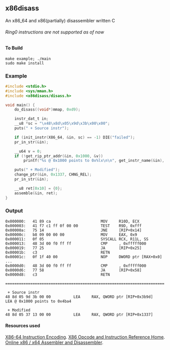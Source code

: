 
## x86disass
An x86_64 and x86(partially) disassembler written C
###### Ring0 instructions are not supported as of now

#### To Build
```shell
make example; ./main
sudo make install
```
### Example
```c
#include <stdio.h>
#include <sys/mman.h>
#include <x86disass/disass.h>

void main() {
	do_disass((void*)mmap, 0xd9);

	instr_dat_t in;
	__u8 *sc = "\x48\x8d\x05\x9d\x3b\x00\x00";
	puts(" + Source instr");

	if (init_instr(X86_64, &in, sc) == -1) DIE("failed");
	pr_in_str(&in);

	__u64 v = 0;
	if (!get_rip_ptr_addr(&in, 0x1000, &v))
		printf("%s @ 0x1000 points to 0x%lx\n\n", get_instr_name(&in), v);

	puts(" + Modified");
	change_ptr(&in, 0x1337, CHNG_REL);
	pr_in_str(&in);

	__u8 ret[0x10] = {0};
	assemble(&in, ret);
}

```
### Output
```
0x000000:   41 89 ca                      MOV     R10D, ECX
0x000003:   41 f7 c1 ff 0f 00 00          TEST    R9D, 0xfff
0x00000a:   75 14                         JNE     [RIP+0x14]
0x00000c:   b8 09 00 00 00                MOV     EAX, 0x9
0x000011:   0f 05                         SYSCALL RCX, R11L, SS
0x000013:   48 3d 00 f0 ff ff             CMP     , 0xfffff000
0x000019:   77 25                         JA      [RIP+0x25]
0x00001b:   c3                            RETN    
0x00001c:   0f 1f 40 00                   NOP     DWORD ptr [RAX+0x0]
...
0x0000d0:   48 3d 00 f0 ff ff             CMP     , 0xfffff000
0x0000d6:   77 58                         JA      [RIP+0x58]
0x0000d8:   c3                            RETN    

======================================================================

 + Source instr
48 8d 05 9d 3b 00 00          LEA     RAX, QWORD ptr [RIP+0x3b9d]
LEA @ 0x1000 points to 0x4ba4

 + Modified
48 8d 05 37 13 00 00          LEA     RAX, QWORD ptr [RIP+0x1337]
```

#### Resources used

[X86-64 Instruction Encoding](https://wiki.osdev.org/X86-64_Instruction_Encoding).
[X86 Opcode and Instruction Reference Home](http://ref.x86asm.net/geek64.html).
[Online x86 / x64 Assembler and Disassembler](https://defuse.ca/online-x86-assembler.htm).

